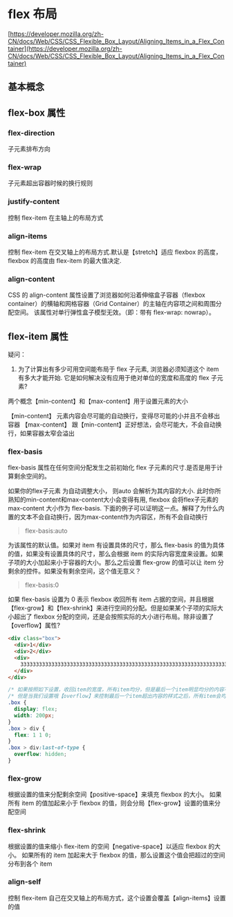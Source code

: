 
# flex 布局

[https://developer.mozilla.org/zh-CN/docs/Web/CSS/CSS_Flexible_Box_Layout/Aligning_Items_in_a_Flex_Container](https://developer.mozilla.org/zh-CN/docs/Web/CSS/CSS_Flexible_Box_Layout/Aligning_Items_in_a_Flex_Container)

## 基本概念

## flex-box 属性

### flex-direction

子元素排布方向

### flex-wrap

子元素超出容器时候的换行规则

### justify-content

控制 flex-item 在主轴上的布局方式

### align-items

控制 flex-item 在交叉轴上的布局方式.默认是【stretch】适应 flexbox 的高度，flexbox 的高度由 flex-item 的最大值决定.

### align-content

CSS 的 align-content 属性设置了浏览器如何沿着伸缩盒子容器（flexbox container）的横轴和网格容器（Grid Container）的主轴在内容项之间和周围分配空间。
该属性对单行弹性盒子模型无效。（即：带有 flex-wrap: nowrap）。

## flex-item 属性

疑问：

1. 为了计算出有多少可用空间能布局于 flex 子元素, 浏览器必须知道这个 item 有多大才能开始. 它是如何解决没有应用于绝对单位的宽度和高度的 flex 子元素?

两个概念【min-content】和【max-content】用于设置元素的大小

【min-content】
元素内容会尽可能的自动换行，变得尽可能的小并且不会移出容器
【max-content】
跟【min-content】正好想法，会尽可能大，不会自动换行，如果容器太窄会溢出

### flex-basis

flex-basis 属性在任何空间分配发生之前初始化 flex 子元素的尺寸.是否是用于计算剩余空间的。

如果你的flex子元素 为自动调整大小， 则auto 会解析为其内容的大小.  此时你所熟知的min-content和max-content大小会变得有用,  flexbox 会将flex子元素的 max-content 大小作为 flex-basis. 下面的例子可以证明这一点。解释了为什么内置的文本不会自动换行，因为max-content作为内容区，所有不会自动换行

> flex-basis:auto

为该属性的默认值。如果对 item 有设置具体的尺寸，那么 flex-basis 的值为具体的值，如果没有设置具体的尺寸，那么会根据 item 的实际内容宽度来设置。如果子项的大小加起来小于容器的大小。那么之后设置 flex-grow 的值可以让 item 分剩余的控件。如果没有剩余空间，这个值无意义？

> flex-basis:0

如果 flex-basis 设置为 0 表示 flexbox 收回所有 item 占据的空间，并且根据【flex-grow】和【flex-shrink】来进行空间的分配。但是如果某个子项的实际大小超出了 flexbox 分配的空间，还是会按照实际的大小进行布局。除非设置了【overflow】属性?

```html
<div class="box">
  <div>1</div>
  <div>2</div>
  <div>
    33333333333333333333333333333333333333333333333333333333333333333333333333333333
  </div>
</div>
```

```css
/* 如果按照如下设置，收回item的宽度，所有item均分，但是最后一个item明显均分的内容不够，所以会按照内容大小布局 */
/* 但是当我们设置哦【overflow】来控制最后一个item超出内容的样式之后，所有item会均分空间 */
.box {
  display: flex;
  width: 200px;
}
.box > div {
  flex: 1 1 0;
}
.box > div:last-of-type {
  overflow: hidden;
}
```

### flex-grow

根据设置的值来分配剩余空间【positive-space】来填充 flexbox 的大小。
如果所有 item 的值加起来小于 flexbox 的值，则会分局【flex-grow】设置的值来分配空间

### flex-shrink

根据设置的值来缩小 flex-item 的空间【negative-space】以适应 flexbox 的大小。
如果所有的 item 加起来大于 flexbox 的值，那么设置这个值会把超过的空间分布到各个 item

### align-self

控制 flex-item 自己在交叉轴上的布局方式，这个设置会覆盖【align-items】设置的值
